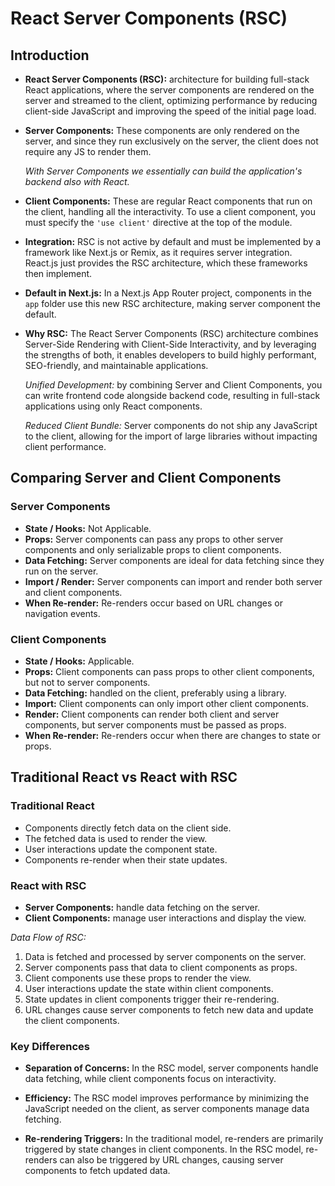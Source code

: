 # React Server Components (RSC)

## Introduction

- **React Server Components (RSC):** architecture for building full-stack React applications, where the server components are rendered on the server and streamed to the client, optimizing performance by reducing client-side JavaScript and improving the speed of the initial page load.

- **Server Components:** These components are only rendered on the server, and since they run exclusively on the server, the client does not require any JS to render them.

  _With Server Components we essentially can build the application's backend also with React._

- **Client Components:** These are regular React components that run on the client, handling all the interactivity. To use a client component, you must specify the `'use client'` directive at the top of the module.

- **Integration:** RSC is not active by default and must be implemented by a framework like Next.js or Remix, as it requires server integration. React.js just provides the RSC architecture, which these frameworks then implement.

- **Default in Next.js:** In a Next.js App Router project, components in the `app` folder use this new RSC architecture, making server component the default.

- **Why RSC:** The React Server Components (RSC) architecture combines Server-Side Rendering with Client-Side Interactivity, and by leveraging the strengths of both, it enables developers to build highly performant, SEO-friendly, and maintainable applications.

  _Unified Development:_ by combining Server and Client Components, you can write frontend code alongside backend code, resulting in full-stack applications using only React components.

  _Reduced Client Bundle:_ Server components do not ship any JavaScript to the client, allowing for the import of large libraries without impacting client performance.

## Comparing Server and Client Components

### Server Components

- **State / Hooks:** Not Applicable.
- **Props:** Server components can pass any props to other server components and only serializable props to client components.
- **Data Fetching:** Server components are ideal for data fetching since they run on the server.
- **Import / Render:** Server components can import and render both server and client components.
- **When Re-render:** Re-renders occur based on URL changes or navigation events.

### Client Components

- **State / Hooks:** Applicable.
- **Props:** Client components can pass props to other client components, but not to server components.
- **Data Fetching:** handled on the client, preferably using a library.
- **Import:** Client components can only import other client components.
- **Render:** Client components can render both client and server components, but server components must be passed as props.
- **When Re-render:** Re-renders occur when there are changes to state or props.

## Traditional React vs React with RSC

### Traditional React

- Components directly fetch data on the client side.
- The fetched data is used to render the view.
- User interactions update the component state.
- Components re-render when their state updates.

### React with RSC

- **Server Components:** handle data fetching on the server.
- **Client Components:** manage user interactions and display the view.

_Data Flow of RSC:_

1. Data is fetched and processed by server components on the server.
2. Server components pass that data to client components as props.
3. Client components use these props to render the view.
4. User interactions update the state within client components.
5. State updates in client components trigger their re-rendering.
6. URL changes cause server components to fetch new data and update the client components.

### Key Differences

- **Separation of Concerns:** In the RSC model, server components handle data fetching, while client components focus on interactivity.

- **Efficiency:** The RSC model improves performance by minimizing the JavaScript needed on the client, as server components manage data fetching.

- **Re-rendering Triggers:** In the traditional model, re-renders are primarily triggered by state changes in client components. In the RSC model, re-renders can also be triggered by URL changes, causing server components to fetch updated data.
